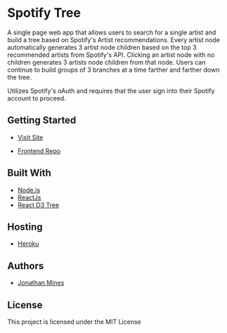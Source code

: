 Spotify Tree
===============
A single page web app that allows users to search for a single artist and build a tree based on Spotify's Artist recommendations. Every artist node automatically generates 3 artist node children based on the top 3 recommended artists from Spotify's API. Clicking an artist node with no children generates 3 artists node children from that node. Users can continue to build groups of 3 branches at a time farther and farther down the tree.

Utilizes Spotify's oAuth and requires that the user sign into their Spotify account to proceed.

## Getting Started

* [Visit Site](https://powerful-falls-99376.herokuapp.com/)

* [Frontend Repo](https://github.com/MinesJA/spotify_tree_frontend)

## Built With
* [Node.js](https://rubyonrails.org/)
* [ReactJs](https://reactjs.org/)
* [React D3 Tree](https://www.npmjs.com/package/react-d3-tree)

## Hosting
* [Heroku](https://heroku.com)

## Authors
* [Jonathan Mines](https://github.com/MinesJA)

## License
This project is licensed under the MIT License

